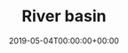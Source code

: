 ---
title: 'River basin'
field: 'cg.river.basin'
slug: 'cg-river-basin'
description: 'Select the focus basin(s).'
required: False
vocabulary: 'cg-river-basin.txt'
policy: 'Controlled, with values from vocabulary.'
date: '2019-05-04T00:00:00+00:00'
---